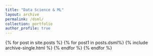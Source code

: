 ```yaml
---
title: "Data Science & ML"
layout: archive
permalink: /dsml/
collection: portfolio
author_profile: true
---
```


{% for post in site.posts %}
  {% for post1 in posts.dsml%}
    {% include archive-single.html %}
  {% endfor %}
{% endfor %}
